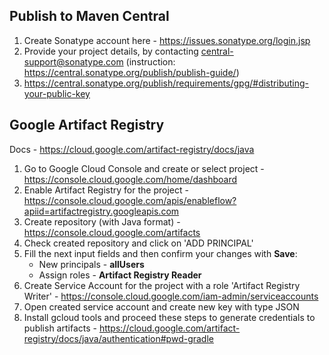 ## Publish to Maven Central

1. Create Sonatype account here - https://issues.sonatype.org/login.jsp
2. Provide your project details, by contacting central-support@sonatype.com (instruction: https://central.sonatype.org/publish/publish-guide/)
3. https://central.sonatype.org/publish/requirements/gpg/#distributing-your-public-key

## Google Artifact Registry

Docs - https://cloud.google.com/artifact-registry/docs/java

1. Go to Google Cloud Console and create or select project - https://console.cloud.google.com/home/dashboard
2. Enable Artifact Registry for the project - https://console.cloud.google.com/apis/enableflow?apiid=artifactregistry.googleapis.com
3. Create repository (with Java format) - https://console.cloud.google.com/artifacts
4. Check created repository and click on 'ADD PRINCIPAL'
5. Fill the next input fields and then confirm your changes with **Save**: 
   - New principals - **allUsers**
   - Assign roles - **Artifact Registry Reader**
6. Create Service Account for the project with a role 'Artifact Registry Writer' - https://console.cloud.google.com/iam-admin/serviceaccounts
7. Open created service account and create new key with type JSON
8. Install gcloud tools and proceed these steps to generate credentials to publish artifacts - https://cloud.google.com/artifact-registry/docs/java/authentication#pwd-gradle
